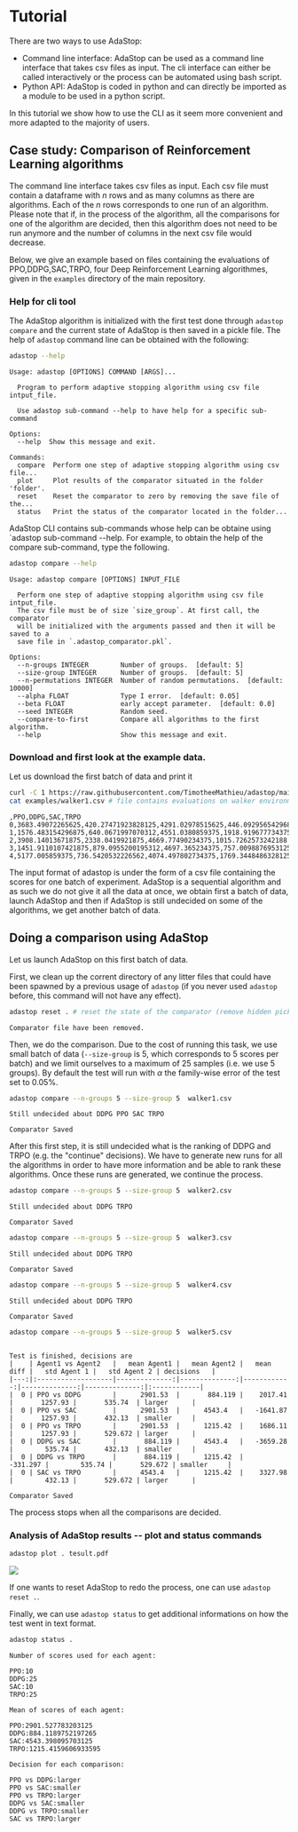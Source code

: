 # Tutorial

There are two ways to use AdaStop:

- Command line interface: AdaStop can be used as a command line interface that takes csv files as input. The cli interface can either be called interactively or the process can be automated using bash script.
- Python API: AdaStop is coded in python and can directly be imported as a module to be used in a python script.

In this tutorial we show how to use the CLI as it seem more convenient and more adapted to the majority of users.

## Case study: Comparison of Reinforcement Learning algorithms

The command line interface takes csv files as input. Each csv file must contain a dataframe with $n$ rows and as many columns as there are algorithms. Each of the $n$ rows corresponds to one run of an algorithm.
Please note that if, in the process of the algorithm, all the comparisons for one of the algorithm are decided, then this algorithm does not need to be run anymore and the number of columns in the next csv file would decrease.

Below, we give an example based on files containing the evaluations of PPO,DDPG,SAC,TRPO, four Deep Reinforcement Learning algorithmes, given in the `examples` directory of the main repository.

### Help for cli tool 

The AdaStop algorithm is initialized with the first test done through `adastop compare` and the current state of AdaStop is then saved in a pickle file. The help of `adastop` command line can be obtained with the following:

```bash
adastop --help
```
```console
Usage: adastop [OPTIONS] COMMAND [ARGS]...

  Program to perform adaptive stopping algorithm using csv file intput_file.

  Use adastop sub-command --help to have help for a specific sub-command

Options:
  --help  Show this message and exit.

Commands:
  compare  Perform one step of adaptive stopping algorithm using csv file...
  plot     Plot results of the comparator situated in the folder 'folder'.
  reset    Reset the comparator to zero by removing the save file of the...
  status   Print the status of the comparator located in the folder...
```

AdaStop CLI contains sub-commands whose help can be obtaine using `adastop sub-command --help. For example, to obtain the help of the compare sub-command, type the following.

```bash
adastop compare --help
```
```console
Usage: adastop compare [OPTIONS] INPUT_FILE

  Perform one step of adaptive stopping algorithm using csv file intput_file.
  The csv file must be of size `size_group`. At first call, the comparator
  will be initialized with the arguments passed and then it will be saved to a
  save file in `.adastop_comparator.pkl`.

Options:
  --n-groups INTEGER        Number of groups.  [default: 5]
  --size-group INTEGER      Number of groups.  [default: 5]
  --n-permutations INTEGER  Number of random permutations.  [default: 10000]
  --alpha FLOAT             Type I error.  [default: 0.05]
  --beta FLOAT              early accept parameter.  [default: 0.0]
  --seed INTEGER            Random seed.
  --compare-to-first        Compare all algorithms to the first algorithm.
  --help                    Show this message and exit.
```

### Download and first look at the example data.
Let us download the first batch of data and print it
```bash
curl -C 1 https://raw.githubusercontent.com/TimotheeMathieu/adastop/main/examples/walker1.csv > walker1.csv
cat examples/walker1.csv # file contains evaluations on walker environment
```
```console
,PPO,DDPG,SAC,TRPO
0,3683.49072265625,420.27471923828125,4291.02978515625,446.09295654296875
1,1576.483154296875,640.0671997070312,4551.0380859375,1918.919677734375
2,3908.14013671875,2338.0419921875,4669.77490234375,1015.7262573242188
3,1451.9110107421875,879.0955200195312,4697.365234375,757.0098876953125
4,5177.005859375,736.5420532226562,4074.497802734375,1769.3448486328125
```

The input format of adastop is under the form of a csv file containing the scores for one batch of experiment. AdaStop is a sequential algorithm and as such we do not give it all the data at once, we obtain first a batch of data, launch AdaStop and then if AdaStop is still undecided on some of the algorithms, we get another batch of data. 


## Doing a comparison using AdaStop

Let us launch AdaStop on this first batch of data. 

First, we clean up the corrent directory of any litter files that could have been spawned by a previous usage of `adastop` (if you never used `adastop` before, this command will not have any effect).

```bash
adastop reset . # reset the state of the comparator (remove hidden pickle file)
```
```console
Comparator file have been removed.
```

Then, we do the comparison. Due to the cost of running this task, we use small batch of data (`--size-group` is 5, which corresponds to 5 scores per batch) and we limit ourselves to a maximum of $25$ samples (i.e. we use 5 groups). By default the test will run with $\alpha$ the family-wise error of the test set to $0.05\%$.

```bash
adastop compare --n-groups 5 --size-group 5  walker1.csv 
```
```console
Still undecided about DDPG PPO SAC TRPO

Comparator Saved
```
After this first step, it is still undecided what is the ranking of DDPG and TRPO  (e.g. the "continue" decisions). We have to generate new runs for all the algorithms in order to have more information and be able to rank these algorithms. Once these runs are generated, we continue the process.

```bash
adastop compare --n-groups 5 --size-group 5  walker2.csv
```
```console
Still undecided about DDPG TRPO

Comparator Saved
```
```bash
adastop compare --n-groups 5 --size-group 5  walker3.csv
```
```console
Still undecided about DDPG TRPO

Comparator Saved
```
```bash
adastop compare --n-groups 5 --size-group 5  walker4.csv
```
```console
Still undecided about DDPG TRPO

Comparator Saved
```
```bash
adastop compare --n-groups 5 --size-group 5  walker5.csv
```
```console

Test is finished, decisions are
|    | Agent1 vs Agent2   |   mean Agent1 |   mean Agent2 |   mean diff |   std Agent 1 |   std Agent 2 | decisions   |
|---:|:-------------------|--------------:|--------------:|------------:|--------------:|--------------:|:------------|
|  0 | PPO vs DDPG        |      2901.53  |       884.119 |    2017.41  |       1257.93 |       535.74  | larger      |
|  0 | PPO vs SAC         |      2901.53  |      4543.4   |   -1641.87  |       1257.93 |       432.13  | smaller     |
|  0 | PPO vs TRPO        |      2901.53  |      1215.42  |    1686.11  |       1257.93 |       529.672 | larger      |
|  0 | DDPG vs SAC        |       884.119 |      4543.4   |   -3659.28  |        535.74 |       432.13  | smaller     |
|  0 | DDPG vs TRPO       |       884.119 |      1215.42  |    -331.297 |        535.74 |       529.672 | smaller     |
|  0 | SAC vs TRPO        |      4543.4   |      1215.42  |    3327.98  |        432.13 |       529.672 | larger      |

Comparator Saved
```
The process stops when all the comparisons are decided.

### Analysis of AdaStop results -- plot and status commands

```bash
adastop plot . tesult.pdf
```

![](../examples/plot_result.png)

If one wants to reset AdaStop to redo the process, one can use `adastop reset .`. 

Finally, we can use `adastop status` to get additional informations on how the test went in text format.

```bash
adastop status .
```
```console
Number of scores used for each agent:

PPO:10
DDPG:25
SAC:10
TRPO:25

Mean of scores of each agent:

PPO:2901.527783203125
DDPG:884.1189752197265
SAC:4543.398095703125
TRPO:1215.4159606933595

Decision for each comparison:

PPO vs DDPG:larger
PPO vs SAC:smaller
PPO vs TRPO:larger
DDPG vs SAC:smaller
DDPG vs TRPO:smaller
SAC vs TRPO:larger
```
